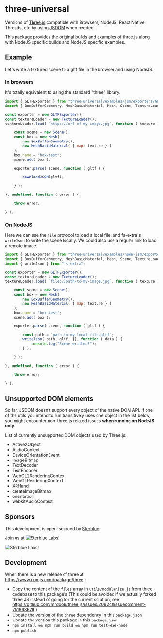 # three-universal

Versions of [Three.js](https://github.com/mrdoob/three.js) compatible with Browsers, NodeJS, React Native Threads, etc by using [JSDOM](https://github.com/jsdom/jsdom) when needed.

This package provides the original builds and examples of three.js along with NodeJS specific builds and NodeJS specific examples.

## Example

Let's write a textured scene to a gltf file in the browser and using NodeJS.

### In browsers

It's totally equivalent to using the standard "three" library.

```javascript
import { GLTFExporter } from "three-universal/examples/jsm/exporters/GLTFExporter";
import { BoxBufferGeometry, MeshBasicMaterial, Mesh, Scene, TextureLoader } from "three-universal/build/three.module";

const exporter = new GLTFExporter();
const textureLoader = new TextureLoader();
textureLoader.load( `https://url-of-my-image.jpg`, function ( texture ) {

    const scene = new Scene();
    const box = new Mesh(
        new BoxBufferGeometry(),
        new MeshBasicMaterial( { map: texture } )
    );
    box.name = "box-test";
    scene.add( box );

    exporter.parse( scene, function ( gltf ) {

        downloadJSON(gltf);

    } );

}, undefined, function ( error ) {

    throw error;

} );
```

### On NodeJS

Here we can use the `file` protocol to load a local file, and fs-extra's `writeJson` to write the scene locally. We could also use a regular link
to load a remote image.

```javascript
import { GLTFExporter } from "three-universal/examples/node-jsm/exporters/GLTFExporter";
import { BoxBufferGeometry, MeshBasicMaterial, Mesh, Scene, TextureLoader } from "three-universal/build/three.module.node";
import { writeJson } from "fs-extra";

const exporter = new GLTFExporter();
const textureLoader = new TextureLoader();
textureLoader.load( `file://path-to-my-image.jpg`, function ( texture ) {

    const scene = new Scene();
    const box = new Mesh(
        new BoxBufferGeometry(),
        new MeshBasicMaterial( { map: texture } )
    );
    box.name = "box-test";
    scene.add( box );

    exporter.parse( scene, function ( gltf ) {

        const path = `path-to-my-local-file.gltf`;
        writeJson( path, gltf, {}, function ( data ) {
            console.log("Scene written!");
        } );

    } );

}, undefined, function ( error ) {

    throw error;

} );
```

## Unsupported DOM elements

So far, JSDOM doesn't support every object of the native DOM API. If one of the utils you intend to 
run transitively uses one object in the list below, you might encounter non-three.js related issues 
**when running on NodeJS only**.

List of currently unsupported DOM objects used by Three.js: 
<!-- listDomAutoGenerated --> 
-   ActiveXObject
-   AudioContext
-   DeviceOrientationEvent
-   ImageBitmap
-   TextDecoder
-   TextEncoder
-   WebGL2RenderingContext
-   WebGLRenderingContext
-   XRHand
-   createImageBitmap
-   orientation
-   webkitAudioContext
<!-- listDomAutoGenerated -->

## Sponsors

This development is open-sourced by [Sterblue](https://www.sterblue.com/). 

Join us at ![Sterblue Labs](https://labs.sterblue.com/)!

![Sterblue Labs](https://labs.sterblue.com/logos/Sterblue%20Labs-400w.png)!

## Development

When there is a new release of three at https://www.npmjs.com/package/three :

  - Copy the content of the `files` array in `utils/modularize.js` from three codebase to this package's (This could be avoided if we actually forked three JS instead of going for the current solution, see https://github.com/mrdoob/three.js/issues/20824#issuecomment-751663679 )
  - Update the version of the `three` dependency in this `package.json`
  - Update the version this package in this `package.json`
  - `npm install && npm run build && npm run test-e2e-node`
  - `npm publish`
